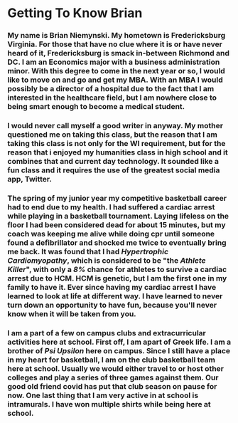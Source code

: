 # Getting To Know Brian

### My name is Brian Niemynski. My hometown is Fredericksburg Virginia. For those that have no clue where it is or have never heard of it, Fredericksburg is smack in-between Richmond and DC. I am an Economics major with a business administration minor. With this degree to come in the next year or so, I would like to move on and go and get my MBA. With an MBA I would possibly be a director of a hospital due to the fact that I am interested in the healthcare field, but I am nowhere close to being smart enough to become a medical student.

### I would never call myself a good writer in anyway. My mother questioned me on taking this class, but the reason that I am taking this class is not only for the WI requirement, but for the reason that i enjoyed my humanities class in high school and it combines that and current day technology. It sounded like a fun class and it requires the use of the greatest social media app, Twitter.

### The spring of my junior year my competitive basketball career had to end due to my health. I had suffered a cardiac arrest while playing in a basketball tournament. Laying lifeless on the floor I had been considered dead for about 15 minutes, but my coach was keeping me alive while doing cpr until someone found a defibrillator and shocked me twice to eventually bring me back. It was found that I had _Hypertrophic Cardiomyopathy_, which is considered to be "the _Athlete Killer_", with only a *8%* chance for athletes to survive a cardiac arrest due to HCM. HCM is genetic, but I am the first one in my family to have it. Ever since having my cardiac arrest I have learned to look at life at different way. I have learned to never turn down an opportunity to have fun, because you'll never know when it will be taken from you.

### I am a part of a few on campus clubs and extracurricular activities here at school. First off, I am apart of Greek life. I am a brother of *Psi Upsilon* here on campus. Since I still have a place in my heart for basketball, I am on the club basketball team here at school. Usually we would either travel to or host other colleges and play a series of three games against them. Our good old friend covid has put that club season on pause for now. One last thing that I am very active in at school is intramurals. I have won multiple shirts while being here at school.


